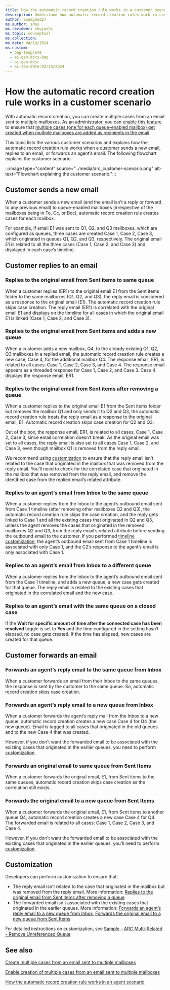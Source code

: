 ```yaml
---
title: How the automatic record creation rule works in a customer scenario
description: Understand how automatic record creation rules work in customer scenarios and learn how to customize them.
author: Soumyasd27
ms.author: sdas
ms.reviewer: shujoshi
ms.topic: conceptual
ms.collection:
ms.date: 04/19/2024
ms.custom:
  - bap-template
  - ai-gen-docs-bap
  - ai-gen-desc
  - ai-seo-date:03/14/2024
---
```



# How the automatic record creation rule works in a customer scenario

With automatic record creation, you can create multiple cases from an email sent to multiple mailboxes. As an administrator, you can [enable this feature](arc-multiple-cases.md#enable-creation-of-multiple-cases-from-an-email-sent-to-multiple-mailboxes) to ensure that [multiple cases (one for each queue-enabled mailbox) get created when multiple mailboxes are added as recipients in the email](arc-multiple-cases.md#how-automatic-record-creation-rules-work-to-create-multiple-cases-from-an-email-sent-to-multiple-mailboxes).

This topic lists the various customer scenarios and explains how the automatic record creation rule works when a customer sends a new email, replies to an email, or forwards an agent’s email. The following flowchart explains the customer scenario.

:::image type="content" source="../media/arc_customer-scenario.png" alt-text="Flowchart explaining the customer scenario.":::

## Customer sends a new email

When a customer sends a new email (and the email isn’t a reply or forward to any previous email) to queue-enabled mailboxes (irrespective of the mailboxes being in To, Cc, or Bcc), automatic record creation rule creates cases for each mailbox.  

For example, if email E1 was sent to Q1, Q2, and Q3 mailboxes, which are configured as queues, three cases are created Case 1, Case 2, Case 3, which originated in queues Q1, Q2, and Q3, respectively. The original email E1 is related to all the three cases (Case 1, Case 2, and Case 3) and displayed in each case’s timeline.

## Customer replies to an email

### Replies to the original email from Sent items to same queue

When a customer replies (ER1) to the original email E1 from the Sent items folder to the same mailboxes (Q1, Q2, and Q3), the reply email is considered as a response to the original email (E1). The automatic record creation rule skips case creation. The reply email (ER1) is correlated with the original email E1 and displays on the timeline for all cases in which the original email E1 is linked (Case 1, Case 2, and Case 3).

### Replies to the original email from Sent items and adds a new queue

When a customer adds a new mailbox, Q4, to the already existing Q1, Q2, Q3 mailboxes in a replied email, the automatic record creation rule creates a new case, Case 4, for the additional mailbox Q4. The response email, ER1, is related to all cases: Case 1, Case 2, Case 3, and Case 4. The response email appears as a threaded response for Case 1, Case 2, and Case 3. Case 4 displays the response email, ER1.




### Replies to the original email from Sent items after removing a queue

When a customer replies to the original email E1 from the Sent items folder but removes the mailbox Q1 and only sends it to Q2 and Q3, the automatic record creation rule treats the reply email as a response to the original email, E1. Automatic record creation skips case creation for Q2 and Q3.

Out of the box, the response email, ER1, is related to all cases, Case 1, Case 2, Case 3, since email correlation doesn’t break. As the original email was set to all cases, the reply email is also set to all cases Case 1, Case 2, and Case 3, even though mailbox Q1 is removed from the reply email.  

We recommend using [customization](#customization) to ensure that the reply email isn’t related to the case that originated in the mailbox that was removed from the reply email. You’ll need to check for the correlated case that originated in the mailbox that was removed from the reply email, and remove the identified case from the replied email’s related attribute.

### Replies to an agent’s email from Inbox to the same queue  

When a customer replies from the Inbox to the agent’s outbound email sent from Case 1 timeline (after removing other mailboxes Q2 and Q3), the automatic record creation rule skips the case creation, and the reply gets linked to Case 1 and all the existing cases that originated in Q2 and Q3, unless the agent removes the cases that originated in the removed mailboxes Q2 and Q3, from the reply email’s related attribute before sending the outbound email to the customer. If you performed [timeline customization](arc-agent-scenario.md#timeline-customization), the agent’s outbound email sent from Case 1 timeline is associated with only Case 1, and the C2’s response to the agent’s email is only associated with Case 1.  

### Replies to an agent’s email from Inbox to a different queue

When a customer replies from the Inbox to the agent’s outbound email sent from the Case 1 timeline, and adds a new queue, a new case gets created for that queue. The reply email is related to the existing cases that originated in the correlated email and the new case.

### Replies to an agent’s email with the same queue on a closed case

If the **Wait for specific amount of time after the connected case has been resolved** toggle is set to **Yes** and the time configured in the setting hasn’t elapsed, no case gets created. If the time has elapsed, new cases are created for that queue.

## Customer forwards an email

### Forwards an agent’s reply email to the same queue from Inbox

When a customer forwards an email from their Inbox to the same queues, the response is sent by the customer to the same queue. So, automatic record creation skips case creation.

### Forwards an agent’s reply email to a new queue from Inbox

When a customer forwards the agent’s reply mail from the Inbox to a new queue, automatic record creation creates a new case Case 4 for Q4 (the new queue). Email is tagged to all cases that originated in the old queues and to the new Case 4 that was created.

However, if you don't want the forwarded email to be associated with the existing cases that originated in the earlier queues, you need to perform [customization](#customization).

### Forwards an original email to same queue from Sent Items

When a customer forwards the original email, E1, from Sent items to the same queues, automatic record creation skips case creation as the correlation still exists.

### Forwards the original email to a new queue from Sent Items

When a customer forwards the original email, E1, from Sent items to another queue Q4, automatic record creation creates a new case Case 4 for Q4. The forwarded email is related to all cases: Case 1, Case 2, Case 3, and Case 4.

However, if you don't want the forwarded email to be associated with the existing cases that originated in the earlier queues, you'll need to perform [customization](#customization).

## Customization

Developers can perform customization to ensure that:

- The reply email isn’t related to the case that originated in the mailbox but was removed from the reply email. More information: [Replies to the original email from Sent items after removing a queue](#replies-to-the-original-email-from-sent-items-after-removing-a-queue)
- The forwarded email isn't associated with the existing cases that originated in the earlier queues. More information: [Forwards an agent’s reply email to a new queue from Inbox](#forwards-an-agents-reply-email-to-a-new-queue-from-inbox), [Forwards the original email to a new queue from Sent Items](#forwards-the-original-email-to-a-new-queue-from-sent-items)

For detailed instructions on customization, see [Sample - ARC Multi-Related - Remove Unreferenced Queue](sample-arc-multiple-cases.md#sample---arc-multi-related---remove-unreferenced-queue)

## See also

[Create multiple cases from an email sent to multiple mailboxes](arc-multiple-cases.md#create-multiple-cases-from-an-email-sent-to-multiple-mailboxes)

[Enable creation of multiple cases from an email sent to multiple mailboxes](arc-multiple-cases.md#enable-creation-of-multiple-cases-from-an-email-sent-to-multiple-mailboxes)

[How the automatic record creation rule works in an agent scenario](arc-agent-scenario.md#how-the-automatic-record-creation-rule-works-in-an-agent-scenario)
